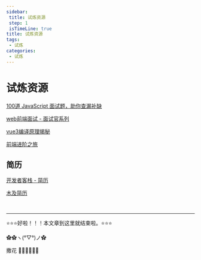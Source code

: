 ```yaml
---
sidebar:
 title: 试炼资源
 step: 1
 isTimeLine: true
title: 试炼资源
tags:
 - 试炼
categories:
 - 试炼
---
```


# 试炼资源
[100道 JavaScript 面试题，助你查漏补缺](https://juejin.cn/post/6992525007716876325)

[web前端面试 - 面试官系列](https://vue3js.cn/interview/es6/var_let_const.html)

[vue3编译原理揭秘](https://vue-compiler.iamouyang.cn/)

[前端进阶之旅](https://interview.poetries.top/)


## 简历
[开发者客栈 - 简历](https://www.developers.pub/resume)

[木及简历](https://www.mujicv.com)



<br/>
<hr />

⭐️⭐️⭐️好啦！！！本文章到这里就结束啦。⭐️⭐️⭐️

✿✿ヽ(°▽°)ノ✿

撒花 🌸🌸🌸🌸🌸🌸